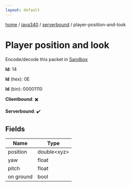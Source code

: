 ```yaml
---
layout: default
---
```


[home](/)  /  [java340](/protocol/java340)  /  [serverbound](/protocol/java340/serverbound)  /  player-position-and-look

# Player position and look

Encode/decode this packet in [Sandbox](../../../sandbox/java340#Serverbound.PlayerPositionAndLook)

**Id**: 14

**Id** (hex): 0E

**Id** (bin): 00001110

**Clientbound**: ✖️

**Serverbound**: ✔️

## Fields

Name | Type
---|---
position | double&lt;xyz&gt;
yaw | float
pitch | float
on ground | bool
